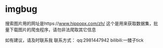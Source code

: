 # imgbug

搜索图片用的网址是https://www.hippopx.com/zh/
这个是用来获取数据集，批量下载图片的爬虫程序，请勿非法爬取其它信息

如有建议，请及时联系我
联系方式：
  qq:2981447942
  bilibili:一髅子tick
